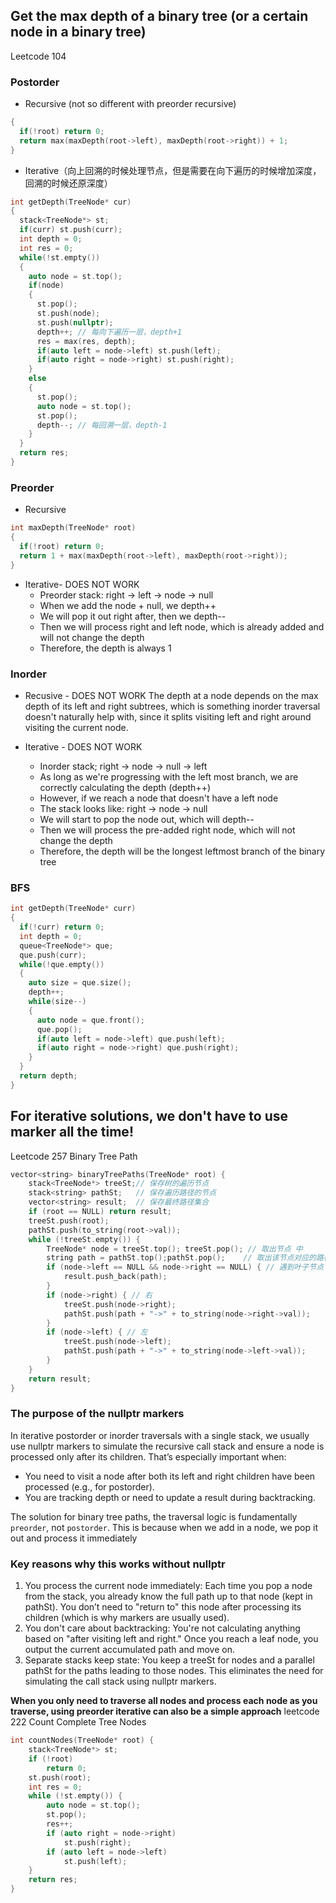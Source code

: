 ## Get the max depth of a binary tree (or a certain node in a binary tree)
Leetcode 104

### Postorder
- Recursive (not so different with preorder recursive)
```cpp
{
  if(!root) return 0;
  return max(maxDepth(root->left), maxDepth(root->right)) + 1;
}
```
- Iterative（向上回溯的时候处理节点，但是需要在向下遍历的时候增加深度，回溯的时候还原深度）
```cpp
int getDepth(TreeNode* cur)
{
  stack<TreeNode*> st;
  if(curr) st.push(curr);
  int depth = 0;
  int res = 0;
  while(!st.empty())
  {
    auto node = st.top();
    if(node)
    {
      st.pop();
      st.push(node);
      st.push(nullptr);
      depth++; // 每向下遍历一层，depth+1
      res = max(res, depth);
      if(auto left = node->left) st.push(left);
      if(auto right = node->right) st.push(right);
    }
    else
    {
      st.pop();
      auto node = st.top();
      st.pop();
      depth--; // 每回溯一层，depth-1
    }
  }
  return res;
}
```

### Preorder
- Recursive
```cpp
int maxDepth(TreeNode* root)
{
  if(!root) return 0;
  return 1 + max(maxDepth(root->left), maxDepth(root->right));
}
```
- Iterative- DOES NOT WORK
  - Preorder stack: right -> left -> node -> null
  - When we add the node + null, we depth++
  - We will pop it out right after, then we depth--
  - Then we will process right and left node, which is already added and will not change the depth
  - Therefore, the depth is always 1
  
### Inorder
- Recusive - DOES NOT WORK
The depth at a node depends on the max depth of its left and right subtrees,
which is something inorder traversal doesn't naturally help with,
since it splits visiting left and right around visiting the current node.

- Iterative - DOES NOT WORK
  - Inorder stack; right -> node -> null -> left
  - As long as we're progressing with the left most branch, we are correctly calculating the depth (depth++)
  - However, if we reach a node that doesn't have a left node
  - The stack looks like: right -> node -> null
  - We will start to pop the node out, which will depth--
  - Then we will process the pre-added right node, which will not change the depth
  - Therefore, the depth will be the longest leftmost branch of the binary tree
  
### BFS
```cpp
int getDepth(TreeNode* curr)
{
  if(!curr) return 0;
  int depth = 0;
  queue<TreeNode*> que;
  que.push(curr);
  while(!que.empty())
  {
    auto size = que.size();
    depth++;
    while(size--)
    {
      auto node = que.front();
      que.pop();
      if(auto left = node->left) que.push(left);
      if(auto right = node->right) que.push(right);
    }
  }
  return depth;
}
```

## For iterative solutions, we don't have to use marker all the time!
Leetcode 257 Binary Tree Path
```cpp
vector<string> binaryTreePaths(TreeNode* root) {
    stack<TreeNode*> treeSt;// 保存树的遍历节点
    stack<string> pathSt;   // 保存遍历路径的节点
    vector<string> result;  // 保存最终路径集合
    if (root == NULL) return result;
    treeSt.push(root);
    pathSt.push(to_string(root->val));
    while (!treeSt.empty()) {
        TreeNode* node = treeSt.top(); treeSt.pop(); // 取出节点 中
        string path = pathSt.top();pathSt.pop();    // 取出该节点对应的路径
        if (node->left == NULL && node->right == NULL) { // 遇到叶子节点
            result.push_back(path);
        }
        if (node->right) { // 右
            treeSt.push(node->right);
            pathSt.push(path + "->" + to_string(node->right->val));
        }
        if (node->left) { // 左
            treeSt.push(node->left);
            pathSt.push(path + "->" + to_string(node->left->val));
        }
    }
    return result;
}
```
### The purpose of the nullptr markers
In iterative postorder or inorder traversals with a single stack, we usually use nullptr markers to simulate the recursive call stack and ensure a node is processed only after its children. That’s especially important when:
- You need to visit a node after both its left and right children have been processed (e.g., for postorder).
- You are tracking depth or need to update a result during backtracking.

The solution for binary tree paths, the traversal logic is fundamentally `preorder`, not `postorder`. This is because when we add in a node, we pop it out and process it immediately 

### Key reasons why this works without nullptr
1. You process the current node immediately:
Each time you pop a node from the stack, you already know the full path up to that node (kept in pathSt).
You don’t need to "return to" this node after processing its children (which is why markers are usually used).
2. You don't care about backtracking:
You're not calculating anything based on "after visiting left and right."
Once you reach a leaf node, you output the current accumulated path and move on.
3. Separate stacks keep state:
You keep a treeSt for nodes and a parallel pathSt for the paths leading to those nodes.
This eliminates the need for simulating the call stack using nullptr markers.

**When you only need to traverse all nodes and process each node as you traverse, using preorder iterative can also be a simple approach**
leetcode 222 Count Complete Tree Nodes
```cpp
int countNodes(TreeNode* root) {
    stack<TreeNode*> st;
    if (!root)
        return 0;
    st.push(root);
    int res = 0;
    while (!st.empty()) {
        auto node = st.top();
        st.pop();
        res++;
        if (auto right = node->right)
            st.push(right);
        if (auto left = node->left)
            st.push(left);
    }
    return res;
}
```





